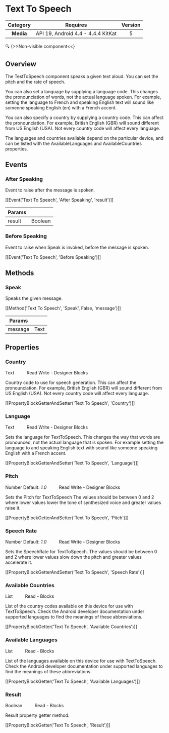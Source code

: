 # Text To Speech

| Category | Requires | Version |
|:--------:|:-------:|:--------:|
|**Media**|<span class="chip chip-any">API 19, Android 4.4 - 4.4.4 KitKat</span>|<span class="chip chip-number">5</span>|

:mag: {>>Non-visible component<<}

## Overview

The TestToSpeech component speaks a given text aloud. You can set the pitch and the rate of speech. 

You can also set a language by supplying a language code. This changes the pronounciation of words, not the actual language spoken. For example, setting the language to French and speaking English text will sound like someone speaking English (en) with a French accent.

 

You can also specify a country by supplying a country code. This can affect the pronounciation. For example, British English (GBR) will sound different from US English (USA). Not every country code will affect every language.

 

The languages and countries available depend on the particular device, and can be listed with the AvailableLanguages and AvailableCountries properties.

## Events

### After Speaking

Event to raise after the message is spoken.

[[Event('Text To Speech', 'After Speaking', 'result')]]

| Params | []() |
|--------|------|
|result|<span class="chip chip-boolean">Boolean</span>|


### Before Speaking

Event to raise when Speak is invoked, before the message is spoken.

[[Event('Text To Speech', 'Before Speaking')]]

## Methods

### Speak

Speaks the given message.

[[Method('Text To Speech', 'Speak', False, 'message')]]

| Params | []() |
|--------|------|
|message|<span class="chip chip-text">Text</span>|


## Properties

### Country

<span class="chip chip-text">Text</span>&nbsp;&nbsp;&nbsp;&nbsp;&nbsp;&nbsp;&nbsp;&nbsp;&nbsp;&nbsp;<span class="chip chip-rw">Read</span> <span class="chip chip-rw">Write</span> - <span class="chip chip-bd">Designer</span> <span class="chip chip-bd">Blocks</span> 

Country code to use for speech generation. This can affect the pronounciation. For example, British English (GBR) will sound different from US English (USA). Not every country code will affect every language.

[[PropertyBlockGetterAndSetter('Text To Speech', 'Country')]]

### Language

<span class="chip chip-text">Text</span>&nbsp;&nbsp;&nbsp;&nbsp;&nbsp;&nbsp;&nbsp;&nbsp;&nbsp;&nbsp;<span class="chip chip-rw">Read</span> <span class="chip chip-rw">Write</span> - <span class="chip chip-bd">Designer</span> <span class="chip chip-bd">Blocks</span> 

Sets the language for TextToSpeech. This changes the way that words are pronounced, not the actual language that is spoken. For example setting the language to and speaking English text with sound like someone speaking English with a French accent.

[[PropertyBlockGetterAndSetter('Text To Speech', 'Language')]]

### Pitch

<span class="chip chip-number">Number</span> <span class="chip chip-number">Default: <i>1.0</i></span>&nbsp;&nbsp;&nbsp;&nbsp;&nbsp;&nbsp;&nbsp;&nbsp;&nbsp;&nbsp;<span class="chip chip-rw">Read</span> <span class="chip chip-rw">Write</span> - <span class="chip chip-bd">Designer</span> <span class="chip chip-bd">Blocks</span> 

Sets the Pitch for TextToSpeech The values should be between 0 and 2 where lower values lower the tone of synthesized voice and greater values raise it.

[[PropertyBlockGetterAndSetter('Text To Speech', 'Pitch')]]

### Speech Rate

<span class="chip chip-number">Number</span> <span class="chip chip-number">Default: <i>1.0</i></span>&nbsp;&nbsp;&nbsp;&nbsp;&nbsp;&nbsp;&nbsp;&nbsp;&nbsp;&nbsp;<span class="chip chip-rw">Read</span> <span class="chip chip-rw">Write</span> - <span class="chip chip-bd">Designer</span> <span class="chip chip-bd">Blocks</span> 

Sets the SpeechRate for TextToSpeech. The values should be between 0 and 2 where lower values slow down the pitch and greater values accelerate it.

[[PropertyBlockGetterAndSetter('Text To Speech', 'Speech Rate')]]

### Available Countries

<span class="chip chip-list">List</span>&nbsp;&nbsp;&nbsp;&nbsp;&nbsp;&nbsp;&nbsp;&nbsp;&nbsp;&nbsp;<span class="chip chip-rw">Read</span> - <span class="chip chip-bd">Blocks</span> 

List of the country codes available on this device for use with TextToSpeech. Check the Android developer documentation under supported languages to find the meanings of these abbreviations.

[[PropertyBlockGetter('Text To Speech', 'Available Countries')]]

### Available Languages

<span class="chip chip-list">List</span>&nbsp;&nbsp;&nbsp;&nbsp;&nbsp;&nbsp;&nbsp;&nbsp;&nbsp;&nbsp;<span class="chip chip-rw">Read</span> - <span class="chip chip-bd">Blocks</span> 

List of the languages available on this device for use with TextToSpeech. Check the Android developer documentation under supported languages to find the meanings of these abbreviations.

[[PropertyBlockGetter('Text To Speech', 'Available Languages')]]

### Result

<span class="chip chip-boolean">Boolean</span>&nbsp;&nbsp;&nbsp;&nbsp;&nbsp;&nbsp;&nbsp;&nbsp;&nbsp;&nbsp;<span class="chip chip-rw">Read</span> - <span class="chip chip-bd">Blocks</span> 

Result property getter method.

[[PropertyBlockGetter('Text To Speech', 'Result')]]